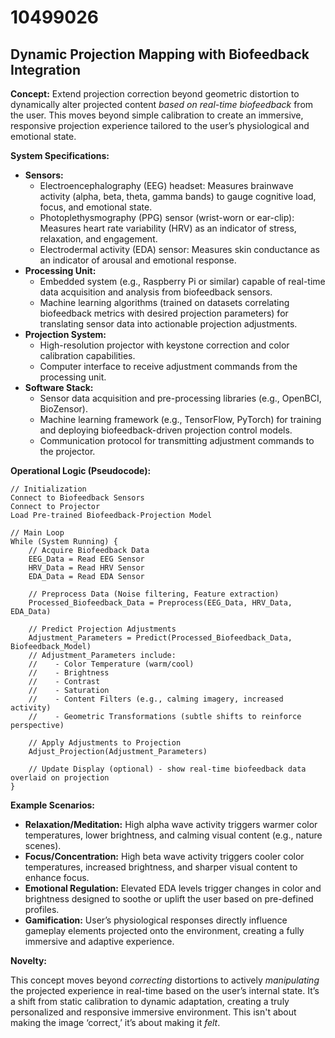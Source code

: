 # 10499026

## Dynamic Projection Mapping with Biofeedback Integration

**Concept:** Extend projection correction beyond geometric distortion to dynamically alter projected content *based on real-time biofeedback* from the user. This moves beyond simple calibration to create an immersive, responsive projection experience tailored to the user’s physiological and emotional state.

**System Specifications:**

*   **Sensors:**
    *   Electroencephalography (EEG) headset: Measures brainwave activity (alpha, beta, theta, gamma bands) to gauge cognitive load, focus, and emotional state.
    *   Photoplethysmography (PPG) sensor (wrist-worn or ear-clip): Measures heart rate variability (HRV) as an indicator of stress, relaxation, and engagement.
    *   Electrodermal activity (EDA) sensor: Measures skin conductance as an indicator of arousal and emotional response.
*   **Processing Unit:**
    *   Embedded system (e.g., Raspberry Pi or similar) capable of real-time data acquisition and analysis from biofeedback sensors.
    *   Machine learning algorithms (trained on datasets correlating biofeedback metrics with desired projection parameters) for translating sensor data into actionable projection adjustments.
*   **Projection System:**
    *   High-resolution projector with keystone correction and color calibration capabilities.
    *   Computer interface to receive adjustment commands from the processing unit.
*   **Software Stack:**
    *   Sensor data acquisition and pre-processing libraries (e.g., OpenBCI, BioZensor).
    *   Machine learning framework (e.g., TensorFlow, PyTorch) for training and deploying biofeedback-driven projection control models.
    *   Communication protocol for transmitting adjustment commands to the projector.

**Operational Logic (Pseudocode):**

```
// Initialization
Connect to Biofeedback Sensors
Connect to Projector
Load Pre-trained Biofeedback-Projection Model

// Main Loop
While (System Running) {
    // Acquire Biofeedback Data
    EEG_Data = Read EEG Sensor
    HRV_Data = Read HRV Sensor
    EDA_Data = Read EDA Sensor

    // Preprocess Data (Noise filtering, Feature extraction)
    Processed_Biofeedback_Data = Preprocess(EEG_Data, HRV_Data, EDA_Data)

    // Predict Projection Adjustments
    Adjustment_Parameters = Predict(Processed_Biofeedback_Data, Biofeedback_Model)
    // Adjustment_Parameters include:
    //    - Color Temperature (warm/cool)
    //    - Brightness
    //    - Contrast
    //    - Saturation
    //    - Content Filters (e.g., calming imagery, increased activity)
    //    - Geometric Transformations (subtle shifts to reinforce perspective)

    // Apply Adjustments to Projection
    Adjust_Projection(Adjustment_Parameters)

    // Update Display (optional) - show real-time biofeedback data overlaid on projection
}
```

**Example Scenarios:**

*   **Relaxation/Meditation:** High alpha wave activity triggers warmer color temperatures, lower brightness, and calming visual content (e.g., nature scenes).
*   **Focus/Concentration:** High beta wave activity triggers cooler color temperatures, increased brightness, and sharper visual content to enhance focus.
*   **Emotional Regulation:** Elevated EDA levels trigger changes in color and brightness designed to soothe or uplift the user based on pre-defined profiles.
*   **Gamification:**  User’s physiological responses directly influence gameplay elements projected onto the environment, creating a fully immersive and adaptive experience.

**Novelty:**

This concept moves beyond *correcting* distortions to actively *manipulating* the projected experience in real-time based on the user’s internal state. It’s a shift from static calibration to dynamic adaptation, creating a truly personalized and responsive immersive environment. This isn't about making the image ‘correct,’ it’s about making it *felt*.